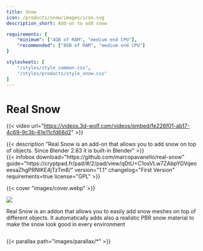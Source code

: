 ```yaml
---
title: Snow
icon: /products/snow/images/icon.svg
description_short: Add-on to add snow

requirements: {
    "minimum": ["4GB of RAM", "medium end CPU"],
    "recommended": ["8GB of RAM", "medium end CPU"]
}

stylesheets: [
    "/styles/style_common.css",
    "/styles/products/style_snow.css"
]
---
```


# Real Snow

{{< video url="https://videos.3d-wolf.com/videos/embed/fe226f01-ab17-4c69-9c3b-61e11cfd68d2" >}}

<div class="space"></div>

<div class="halfpage">
    <div class="column">
	{{< description "Real Snow is an add-on that allows you to add snow on top of objects. Since Blender 2.83 it is built-in Blender" >}}
    </div>
    <div class="column">
	{{< infobox
	    download="https://github.com/marcopavanello/real-snow"
	    guide="https://cryptpad.fr/pad/#/2/pad/view/qDtU+C1osVLw7ZAbpYGVqeoeesaZhgPRNlKE4jTzTm8/"
	    version="1.1"
	    changelog="First Version"
	    requirements=true
	    license="GPL"
	>}}
    </div>
</div>

<div class="space"></div>

{{< cover "images/cover.webp" >}}

<div class="halfpage">
	<div class="column panel">
		<img class="panels" src="/products/snow/images/UI.webp">
	</div>
	<div class="column desc">
		<p>Real Snow is an addon that allows you to easily add snow meshes on top of different objects. It automatically adds also a realistic PBR snow material to make the snow look good in every environment</p>
	</div>
</div>

{{< parallax path="images/parallax/*" >}}
